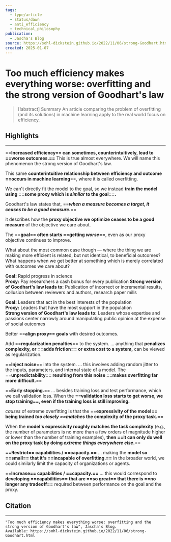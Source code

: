 ```yaml
---
tags:
  - type/article
  - status/dawn
  - anti_efficiency
  - technical_philosophy
publication:
  - Jascha's Blog
source: https://sohl-dickstein.github.io/2022/11/06/strong-Goodhart.html
created: 2025-01-07
---
```

# Too much efficiency makes everything worse: overfitting and the strong version of Goodhart's law

> [!abstract] Summary
> An article comparing the problem of overfitting (and its solutions) in machine learning apply to the real world focus on efficiency.
## Highlights
---
==**Increased efficiency== can sometimes, counterintuitively, lead to ==worse outcomes.==** This is true almost everywhere. We will name this phenomenon the strong version of Goodhart's law.

This same **counterintuitive relationship between efficiency and outcome ==occurs in machine learning**==, where it is called overfitting.

We can't directly fit the model to the goal, so we instead **train the model using ==some proxy which is _similar_ to the goal==.**

Goodhart's law states that, ==**_when a measure becomes a target, it ceases to be a good measure_.**==

it describes how the **proxy objective we optimize ceases to be a good measure** of the objective we care about.

The ==**goal== often starts ==getting _worse_==**, even as our proxy objective continues to improve.

What about the most common case though — where the thing we are making more efficient is related, but not identical, to beneficial outcomes? What happens when we get better at something which is merely correlated with outcomes we care about?

**Goal:** Rapid progress in science  
**Proxy:** Pay researchers a cash bonus for every publication
**Strong version of Goodhart's law leads to:** Publication of incorrect or incremental results, collusion between reviewers and authors, research paper mills

**Goal:** Leaders that act in the best interests of the population  
**Proxy:** Leaders that have the most support in the population  
**Strong version of Goodhart's law leads to:** Leaders whose expertise and passions center narrowly around manipulating public opinion at the expense of social outcomes

Better ==**align proxy== goals** with desired outcomes.

Add ==**regularization penalties**== to the system. ... anything that **penalizes complexity, or ==adds friction== or extra cost to a system,** can be viewed as regularization.

==**Inject noise**== into the system. ... this involves adding random jitter to the inputs, parameters, and internal state of a model. The ==**unpredictability== resulting from this noise ==makes overfitting far more difficult.**==

==**Early stopping.**== ... besides training loss and test performance, which we call validation loss. When the **==validation loss starts to get worse, we stop training==, even if the training loss is still improving.**

_causes_ of extreme overfitting is that the ==**expressivity of the model== being trained _too closely ==matches_ the complexity of the proxy task.==**

When the **model's expressivity roughly matches the task complexity** (e.g., the number of parameters is no more than a few orders of magnitude higher or lower than the number of training examples), **then ==it can only do well on the proxy task by doing _extreme things everywhere else_.**==

**==Restrict== capabilities / ==capacity.==** ... making the **model so ==small== that it's ==incapable of overfitting.==** In the broader world, we could similarly limit the capacity of organizations or agents.

==**Increase== capabilities / ==capacity.==** ... this would correspond to **developing ==capabilities== that are ==so great== that there is ==no longer any tradeoff==** required between performance on the goal and the proxy.
## Citation
---
```
"Too much efficiency makes everything worse: overfitting and the strong version of Goodhart's law", Jascha's Blog.
Available: https://sohl-dickstein.github.io/2022/11/06/strong-Goodhart.html
```